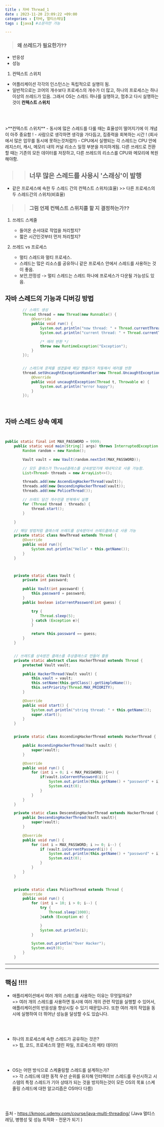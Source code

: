 ```yaml
---
title : 자바 Thread_1
date : 2023-11-20 23:09:22 +09:00
categories : [자바, 멀티스레딩]
tags : [java] #소문자만 가능

---
```




>### 왜 쓰레드가 필요한가??

- 반응성
- 성능




1. 컨텍스트 스위치
- 어플리케이션 각각의 인스턴스는 독립적으로 실행이 됨.
- 일반적으로는 코어의 개수보다 프로세스의 개수가 더 많고, 하나의 프로세스는 하나 이상의 쓰레드가 있음.
  그래서 OS는 스레드 하나를 실행하고, 멈추고 다시 실행하는것이 **컨텍스트 스위치**
</br> 
</br> 
</br>
  >**컨텍스트 스위치**
   - 동시에 많은 스레드를 다룰 때는 효율성이 떨어지기에 이 개념이 아주 중요함 !
   - 사람으로 생각하면 생각을 가다듬고, 집중력을 회복하는 시간 ! (회사에서 많은 업무를 동시에 못하는것처럼!!)
   - CPU에서 실행되는 각 스레드는 CPU 안에 레지스터, 캐시, 메모리 내의 커널 리소스 일정 부분을 차지하게됨.
   다른 쓰레드로 전환할 때는 기존의 모든 데이터를 저장하고, 다른 쓰레드의 리소스를 CPU와 메모리에 복원해야함.

>>## 너무 많은 스레드를 사용시 '스래싱'이 발행

- 같은 프로세스에 속한 두 스레드 간의 컨텍스트 스위치(효율) >> 다른 프로세스의 두 스레드간의 스위치(비효율)


>>### 그럼 언제 컨텍스트 스위치를 할 지 결정하는가??


1. 쓰레드 스케줄
    - 들어온 순서대로 작업을 처리할지?
    - 짧은 시간인것부터 먼저 처리할지?

2. 쓰레드 vs 프로세스
     - 멀티 스레드와 멀티 프로세스.
     - 스레드는 많은 리소스를 공유하니 같은 프로세스 안에서 스레드를 사용하는 것이 좋음.
     - 보안,안정성 -> 멀티 스레드는 스레드 하나에 프로세스가 다운될 가능성도 있음.



## 자바 스레드의 기능과 디버깅 방법
```java
        // 스레드 생성
        Thread thread = new Thread(new Runnable() {
            @Override
            public void run() {
                System.out.println("now thread: " + Thread.currentThread().getName());
                System.out.println("current thread: " + Thread.currentThread().getPriority());

                /* 에러 반환 */
                throw new RuntimeException("Exception");
            }
        });


        // 스레드에 문제를 생겼을때 해당 헨들러가 작동해서 에러를 반환
        thread.setUncaughtExceptionHandler(new Thread.UncaughtExceptionHandler() {
            @Override
            public void uncaughtException(Thread t, Throwable e) {
                System.out.println("error happy");
            }
        });
```



</br>

## 자바 스레드 상속 예제

```java


public static final int MAX_PASSWORD = 9999;
    public static void main(String[] args) throws InterruptedException {
        Random random = new Random();

        Vault vault = new Vault(random.nextInt(MAX_PASSWORD));

        // 모든 클래스가 Thread클래스를 상속받았기에 제네릭으로 사용 가능함.
        List<Thread> threads = new ArrayList<>();

        threads.add(new AscendingHackerThread(vault));
        threads.add(new DescendingHackerThread(vault));
        threads.add(new PoliceThread());

        // 쓰레드 담긴 개수만큼 반복해서 실행
        for (Thread thread : threads) {
            thread.start();
        }

    }

    // 해당 방법처럼 클래스에 쓰레드를 상속받아서 쓰레드클래스로 사용 가능
    private static class NewThread extends Thread {
        @Override
        public void run(){
            System.out.println("Hello" + this.getName());
        }
    }



    private static class Vault {
        private int passward;

        public Vault(int passward) {
            this.passward = passward;
        }
        public boolean isCorrentPassword(int guess) {

            try {
                Thread.sleep(5);
            } catch (Exception e){
            }

            return this.passward == guess;
        }
    }


    // 쓰레드를 상속받은 클래스를 추상클래스로 만들어 활용
    private static abstract class HackerThread extends Thread {
        protected Vault vault;

        public HackerThread(Vault vault) {
            this.vault = vault;
            this.setName(this.getClass().getSimpleName());
            this.setPriority(Thread.MAX_PRIORITY);
        }

        @Override
        public void start() {
            System.out.println("string thread: " + this.getName());
            super.start();
        }
    }


    private static class AscendingHackerThread extends HackerThread {

        public AscendingHackerThread(Vault vault) {
            super(vault);
        }

        @Override
        public void run() {
            for (int i = 0; i < MAX_PASSWORD; i++) {
                if(vault.isCorrentPassword(i)){
                    System.out.println(this.getName() + "password" + i);
                    System.exit(0);
                }
            }
        }
    }

    private static class DescendingHackerThread extends HackerThread {
        public DescendingHackerThread(Vault vault){
            super(vault);
        }

        @Override
        public void run() {
            for (int i = MAX_PASSWORD; i >= 0; i--) {
                if (vault.isCorrentPassword(i)) {
                    System.out.println(this.getName() + "password" + i);
                    System.exit(0);
                }
            }
        }
    }


    private static class PoliceThread extends Thread {
        @Override
        public void run() {
            for (int i = 10; i > 0; i--) {
                try {
                    Thread.sleep(1000);
                }catch (Exception e) {

                }
                System.out.println(i);
            }

            System.out.println("Over Hacker");
            System.exit(0);
        }
    }
```

---
---

## 핵심 !!!!
- 애플리케이션에서 여러 개의 스레드를 사용하는 이유는 무엇일까요?
 <br> => 여러 개의 스레드를 사용하면 동시에 여러 개의 관련 작업을 실행할 수 있어서, 애플리케이션의 반응성을 향상시킬 수 있기 때문입니다. 또한 여러 개의 작업을 동시에 실행하여 더 뛰어난 성능을 달성할 수도 있습니다.
<br>
<br>


- 하나의 프로세스에 속한 스레드가 공유하는 것은? 
<br> => 힙, 코드, 프로세스의 열린 파일, 프로세스의 메타 데이터
<br>
<br>


- OS는 어떤 방식으로 스케줄링할 스레드를 설계하는가? 
<br> => 각 스레드에 대한 동적 우선 순위를 유지해 인터랙티브 스레드를 우선시하고 시스템의 특정 스레드가 기아 상태가 되는 것을 방지하는것이 모든 OS의 목표 (스케줄링 스레드에 대한 알고리즘은 OS마다 다름)
<br>
<br>

출처 - https://kmooc.udemy.com/course/java-multi-threading/ 
(Java 멀티스레딩, 병행성 및 성능 최적화 - 전문가 되기
)